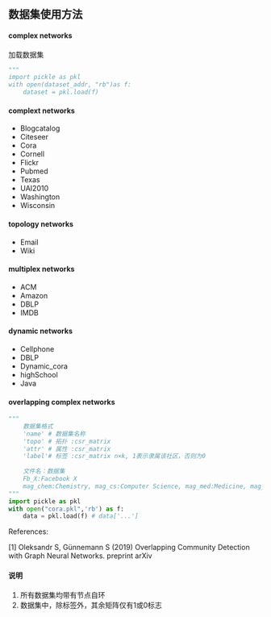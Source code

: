 ## 数据集使用方法

#### complex networks

加载数据集

```python
"""
import pickle as pkl
with open(dataset_addr, "rb")as f:
    dataset = pkl.load(f)
```

#### complext networks
- Blogcatalog
- Citeseer
- Cora
- Cornell
- Flickr
- Pubmed
- Texas
- UAI2010
- Washington
- Wisconsin

#### topology networks
- Email
- Wiki

#### multiplex networks
- ACM
- Amazon
- DBLP
- IMDB

#### dynamic networks
- Cellphone
- DBLP
- Dynamic_cora
- highSchool
- Java

#### overlapping complex networks

```python
"""
	数据集格式
	'name' # 数据集名称 
    'topo' # 拓扑 :csr_matrix
    'attr' # 属性 :csr_matrix
    'label'# 标签 :csr_matrix n×k, 1表示隶属该社区，否则为0
    
    文件名：数据集
    Fb_X:Facebook X
    mag_chem:Chemistry, mag_cs:Computer Science, mag_med:Medicine, mag_end: Engineering
"""
import pickle as pkl
with open("cora.pkl",'rb') as f:
    data = pkl.load(f) # data['...']
```

References: 

[1] Oleksandr S, Günnemann S (2019) Overlapping Community Detection with Graph Neural Networks. preprint arXiv

#### 说明

1. 所有数据集均带有节点自环
2. 数据集中，除标签外，其余矩阵仅有1或0标志